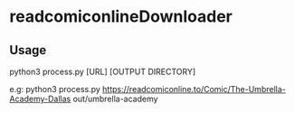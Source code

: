 # readcomiconlineDownloader

## Usage
python3 process.py [URL] [OUTPUT DIRECTORY]

e.g: python3 process.py https://readcomiconline.to/Comic/The-Umbrella-Academy-Dallas out/umbrella-academy
